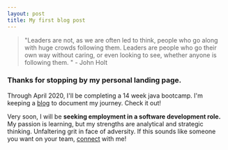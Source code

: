 ```yaml
---
layout: post
title: My first blog post 
---
```

  > "Leaders are not, as we are often led to think, people who go along with huge crowds following them. Leaders are people who go their own way without caring, or even looking to see, whether anyone is following them. " - John Holt

### Thanks for stopping by my personal landing page. 
Through April 2020, I'll be completing a 14 week java bootcamp. I'm keeping a [blog](https://www.brandonfannin.com/tech-elevator-blog/) to document my journey. Check it out! 

Very soon, I will be **seeking employment in a software development role.** My passion is learning, but my strengths are analytical and strategic thinking. Unfaltering grit in face of adversity. If this sounds like someone you want on your team, [connect](mailto:b@brandonfannin.com?subject=My%20old%20friend&amp;body=I've%20come%20to%20talk%20with%20you%20again) with me!